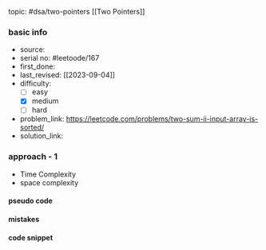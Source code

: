 topic: #dsa/two-pointers [[Two Pointers]]

### basic info
- source: 
- serial no: #leetoode/167
- first_done:
- last_revised: [[2023-09-04]]
- difficulty:
	- [ ] easy
	- [x] medium
	- [ ] hard
- problem_link: https://leetcode.com/problems/two-sum-ii-input-array-is-sorted/
- solution_link:

### approach - 1
- Time Complexity
- space complexity

#### pseudo code

#### mistakes

#### code snippet
```python

```